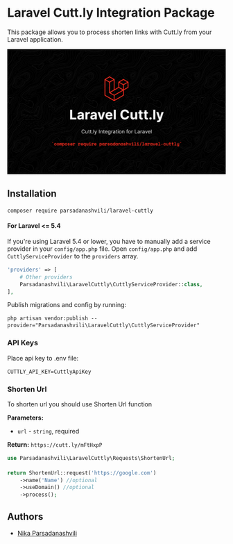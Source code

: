 # Laravel Cutt.ly Integration Package

This package allows you to process shorten links with Cutt.ly from your Laravel application.

![Laravel Cutt.ly Integration](cover.png)

## Installation

```
composer require parsadanashvili/laravel-cuttly
```

#### For Laravel <= 5.4

If you're using Laravel 5.4 or lower, you have to manually add a service provider in your `config/app.php` file.
Open `config/app.php` and add `CuttlyServiceProvider` to the `providers` array.

```php
'providers' => [
    # Other providers
    Parsadanashvili\LaravelCuttly\CuttlyServiceProvider::class,
],
```

Publish migrations and config by running:

```shell
php artisan vendor:publish --provider="Parsadanashvili\LaravelCuttly\CuttlyServiceProvider"
```

### API Keys

Place api key to .env file:

```dotenv
CUTTLY_API_KEY=CuttlyApiKey
```

### Shorten Url

To shorten url you should use Shorten Url function

**Parameters:**

- `url` - `string`, required

**Return:** `https://cutt.ly/mFtHxpP`

```php
use Parsadanashvili\LaravelCuttly\Requests\ShortenUrl;

return ShortenUrl::request('https://google.com')
    ->name('Name') //optional
    ->useDomain() //optional
    ->process();
```

## Authors

- [Nika Parsadanashvili](https://github.com/Parsadanashvili)
